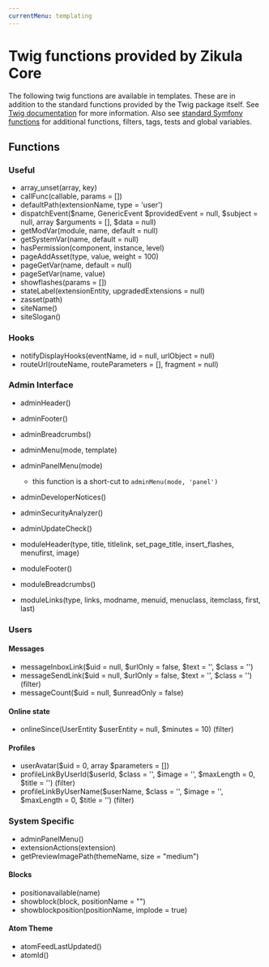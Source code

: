 ```yaml
---
currentMenu: templating
---
```

# Twig functions provided by Zikula Core

The following twig functions are available in templates. These are in addition to the standard functions provided
by the Twig package itself. See [Twig documentation](https://twig.symfony.com) for more information.
Also see [standard Symfony functions](https://symfony.com/doc/current/reference/twig_reference.html) for additional
functions, filters, tags, tests and global variables.

## Functions

### Useful

- array_unset(array, key)
- callFunc(callable, params = [])
- defaultPath(extensionName, type = 'user')
- dispatchEvent($name, GenericEvent $providedEvent = null, $subject = null, array $arguments = [], $data = null)
- getModVar(module, name, default = null)
- getSystemVar(name, default = null)
- hasPermission(component, instance, level)
- pageAddAsset(type, value, weight = 100)
- pageGetVar(name, default = null)
- pageSetVar(name, value)
- showflashes(params = [])
- stateLabel(extensionEntity, upgradedExtensions = null)
- zasset(path)
- siteName()
- siteSlogan()

### Hooks

- notifyDisplayHooks(eventName, id = null, urlObject = null)
- routeUrl(routeName, routeParameters = [], fragment = null)

### Admin Interface

- adminHeader()
- adminFooter()
- adminBreadcrumbs()
- adminMenu(mode, template)
- adminPanelMenu(mode)
  - this function is a short-cut to  `adminMenu(mode, 'panel')`
- adminDeveloperNotices()
- adminSecurityAnalyzer()
- adminUpdateCheck()

- moduleHeader(type, title, titlelink, set_page_title, insert_flashes, menufirst, image)
- moduleFooter()
- moduleBreadcrumbs()
- moduleLinks(type, links, modname, menuid, menuclass, itemclass, first, last)

### Users

#### Messages

- messageInboxLink($uid = null, $urlOnly = false, $text = '', $class = '')
- messageSendLink($uid = null, $urlOnly = false, $text = '', $class = '') (filter)
- messageCount($uid = null, $unreadOnly = false)

#### Online state

- onlineSince(UserEntity $userEntity = null, $minutes = 10) (filter)

#### Profiles

- userAvatar($uid = 0, array $parameters = [])
- profileLinkByUserId($userId, $class = '', $image = '', $maxLength = 0, $title = '') (filter)
- profileLinkByUserName($userName, $class = '', $image = '', $maxLength = 0, $title = '') (filter)

### System Specific

- adminPanelMenu()
- extensionActions(extension)
- getPreviewImagePath(themeName, size = "medium")

#### Blocks

- positionavailable(name)
- showblock(block, positionName = "")
- showblockposition(positionName, implode = true)

#### Atom Theme

- atomFeedLastUpdated()
- atomId()
